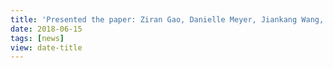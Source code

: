 ```yaml
---
title: 'Presented the paper: Ziran Gao, Danielle Meyer, Jiankang Wang, “Visualizing the Impact of PEV Charging on the Power Grid” at ITEC 2018.'
date: 2018-06-15
tags: [news]
view: date-title
---
```

